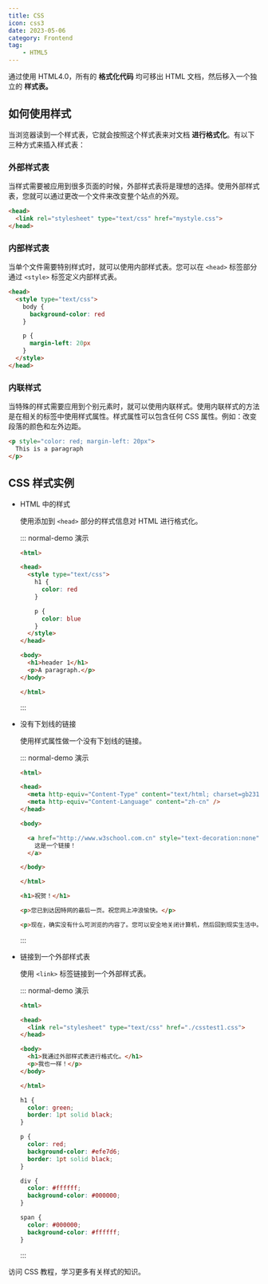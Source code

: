 ```yaml
---
title: CSS
icon: css3
date: 2023-05-06
category: Frontend
tag:
    - HTML5
---
```


通过使用 HTML4.0，所有的 **格式化代码** 均可移出 HTML 文档，然后移入一个独立的 **样式表。**

## 如何使用样式

当浏览器读到一个样式表，它就会按照这个样式表来对文档 **进行格式化**。有以下三种方式来插入样式表：

### 外部样式表

当样式需要被应用到很多页面的时候，外部样式表将是理想的选择。使用外部样式表，您就可以通过更改一个文件来改变整个站点的外观。

```html
<head>
  <link rel="stylesheet" type="text/css" href="mystyle.css">
</head>
```

### 内部样式表

当单个文件需要特别样式时，就可以使用内部样式表。您可以在 `<head>` 标签部分通过 `<style>` 标签定义内部样式表。

```html
<head>
  <style type="text/css">
    body {
      background-color: red
    }

    p {
      margin-left: 20px
    }
  </style>
</head>
```

### 内联样式

当特殊的样式需要应用到个别元素时，就可以使用内联样式。使用内联样式的方法是在相关的标签中使用样式属性。样式属性可以包含任何 CSS 属性。例如：改变段落的颜色和左外边距。

```html
<p style="color: red; margin-left: 20px">
  This is a paragraph
</p>
```

## CSS 样式实例

- HTML 中的样式

    使用添加到 `<head>` 部分的样式信息对 HTML 进行格式化。

    ::: normal-demo 演示
    
    ```html
    <html>

    <head>
      <style type="text/css">
        h1 {
          color: red
        }

        p {
          color: blue
        }
      </style>
    </head>

    <body>
      <h1>header 1</h1>
      <p>A paragraph.</p>
    </body>

    </html>
    ```
    
    :::

- 没有下划线的链接

    使用样式属性做一个没有下划线的链接。

    ::: normal-demo 演示
    
    ```html
    <html>

    <head>
      <meta http-equiv="Content-Type" content="text/html; charset=gb2312" />
      <meta http-equiv="Content-Language" content="zh-cn" />
    </head>

    <body>

      <a href="http://www.w3school.com.cn" style="text-decoration:none">
        这是一个链接！
      </a>

    </body>

    </html>
    ```

    ```html
    <h1>祝贺！</h1>

    <p>您已到达因特网的最后一页。祝您网上冲浪愉快。</p>

    <p>现在，确实没有什么可浏览的内容了。您可以安全地关闭计算机，然后回到现实生活中。</p>
    ```
    
    :::

- 链接到一个外部样式表

    使用 `<link>` 标签链接到一个外部样式表。

    ::: normal-demo 演示
    
    ```html
    <html>

    <head>
      <link rel="stylesheet" type="text/css" href="./csstest1.css">
    </head>

    <body>
      <h1>我通过外部样式表进行格式化。</h1>
      <p>我也一样！</p>
    </body>

    </html>
    ```

    ```css
    h1 {
      color: green;
      border: 1pt solid black;
    }

    p {
      color: red;
      background-color: #efe7d6;
      border: 1pt solid black;
    }

    div {
      color: #ffffff;
      background-color: #000000;
    }

    span {
      color: #000000;
      background-color: #ffffff;
    }
    ```
    
    :::

访问 CSS 教程，学习更多有关样式的知识。

